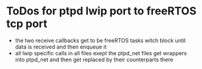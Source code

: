 # ToDos for ptpd lwip port to freeRTOS tcp port
- the two receive callbacks get to be freeRTOS tasks witch block until data is received and then enqueue it
- all lwip specific calls in all files exept the ptpd_net files get wrappers into ptpd_net and then get replaced by their counterparts there
